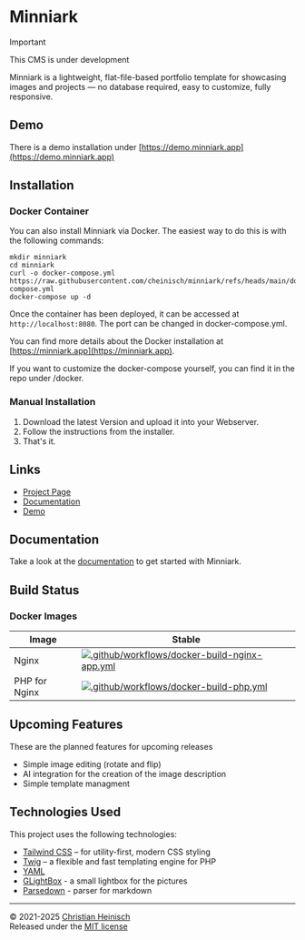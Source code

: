 # Minniark

> [!IMPORTANT]
> This CMS is under development

Minniark is a lightweight, flat-file-based portfolio template for showcasing images and projects — no database required, easy to customize, fully responsive.

## Demo

There is a demo installation under [https://demo.minniark.app](https://demo.minniark.app)

## Installation

### Docker Container

You can also install Minniark via Docker. The easiest way to do this is with the following commands:
```
mkdir minniark
cd minniark
curl -o docker-compose.yml https://raw.githubusercontent.com/cheinisch/minniark/refs/heads/main/docker/docker-compose.yml
docker-compose up -d
```

Once the container has been deployed, it can be accessed at `http://localhost:8080`. The port can be changed in docker-compose.yml.

You can find more details about the Docker installation at [https://minniark.app](https://minniark.app).

If you want to customize the docker-compose yourself, you can find it in the repo under /docker.

### Manual Installation

1. Download the latest Version and upload it into your Webserver.
2. Follow the instructions from the installer.
3. That's it.

## Links

- [Project Page](https://minniark.app)
- [Documentation](https://dev.minniark.app)
- [Demo](https://demo.minniark.app)

## Documentation

Take a look at the [documentation](https://dev.minniark.app) to get started with Minniark.

## Build Status

### Docker Images

| Image | Stable |
|---|---|
| Nginx | [![.github/workflows/docker-build-nginx-app.yml](https://github.com/cheinisch/minniark/actions/workflows/docker-build-nginx-app.yml/badge.svg?branch=main)](https://github.com/cheinisch/minniark/actions/workflows/docker-build-nginx-app.yml) |
| PHP for Nginx | [![.github/workflows/docker-build-php.yml](https://github.com/cheinisch/minniark/actions/workflows/docker-build-php.yml/badge.svg?branch=main)](https://github.com/cheinisch/minniark/actions/workflows/docker-build-php.yml) |

## Upcoming Features

These are the planned features for upcoming releases

- Simple image editing (rotate and flip)
- AI integration for the creation of the image description
- Simple template managment

## Technologies Used

This project uses the following technologies:

- [Tailwind CSS](https://tailwindcss.com/) – for utility-first, modern CSS styling
- [Twig](https://twig.symfony.com/) – a flexible and fast templating engine for PHP
- [YAML](https://symfony.com/packages/Yaml)
- [GLightBox](https://github.com/biati-digital/glightbox) - a small lightbox for the pictures
- [Parsedown](https://github.com/erusev/parsedown) - parser for markdown
---

© 2021-2025 [Christian Heinisch](https://heimfisch.de)  
Released under the [MIT license](https:/minniark.app/license)
